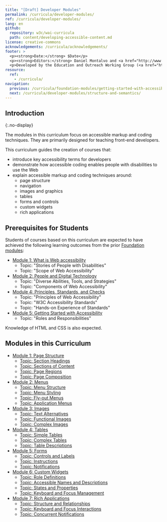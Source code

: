 ```yaml
---
title: "[Draft] Developer Modules"
permalink: /curricula/developer-modules/
ref: /curricula/developer-modules/
lang: en
github:
  repository: w3c/wai-curricula
  path: content/developing-accessible-content.md
license: creative-commons
acknowledgements: /curricula/acknowledgements/
footer: >
  <p><strong>Date:</strong> $Date</p>
  <p><strong>Editors:</strong> Daniel Montalvo and <a href="http://www.w3.org/People/shadi/">Shadi Abou-Zahra</a>. Contributors: <a href="https://www.w3.org/WAI/EO/EOWG-members">EOWG Participants</a>. ACKNOWLEDGEMENTS lists contributors and credits.</p>
  <p>Developed by the Education and Outreach Working Group (<a href="http://www.w3.org/WAI/EO/">EOWG</a>). Developed with support from the <a href="https://www.w3.org/WAI/about/projects/wai-guide/">WAI-Guide Project</a> funded by the European Commission (EC) under the Horizon 2020 program (Grant Agreement 822245).</p>
resource:
  ref:
    - /curricula/
navigation:
  previous: /curricula/foundation-modules/getting-started-with-accessibility/
  next: /curricula/developer-modules/structure-and-semantics/
---
```


## Introduction
{:.no-display}

The modules in this curriculum focus on accessible markup and coding techniques. They are primarily designed for teaching front-end developers.

This curriculum guides the creation of courses that:

* introduce key accessibility terms for developers
* demonstrate how accessible coding enables people with disabilities to use the Web
* explain accessible markup and coding techniques around:
  * page structure
  * navigation
  * images and graphics
  * tables
  * forms and controls
  * custom widgets
  * rich applications

## Prerequisites for Students

Students of courses based on this curriculum are expected to have achieved the following learning outcomes from the prior [Foundation modules](https://www.w3.org/WAI/curricula/foundation-modules/):

* [Module 1: What is Web accessibility](https://www.w3.org/WAI/curricula/foundation-modules/what-is-web-accessibility/)
  * Topic: "Stories of People with Disabilities"
  * Topic: "Scope of Web Accessibility"
* [Module 2: People and Digital Technology](/curricula/foundation-modules/people-and-digital-technology/)
  * Topic: "Diverse Abilities, Tools, and Strategies"
  * Topic: "Components of Web Accessibility"
* [Module 4: Principles, Standards, and Checks](/curricula/foundation-modules/principles-standards-and-checks/)
  * Topic: "Principles of Web Accessibility"
  * Topic: "W3C Accessibility Standards"
  * Topic: "Hands-on Experience of Standards"
* [Module 5: Getting Started with Accessibility](https://www.w3.org/WAI/curricula/foundation-modules/getting-started-with-accessibility/)
  * Topic: "Roles and Responsibilities"

Knowledge of HTML and CSS is also expected.

## Modules in this Curriculum

-   [Module 1: Page Structure](/curricula/developer-modules/structure-and-semantics/)
    -   [Topic: Section Headings](/curricula/developer-modules/structure-and-semantics/#topic-section-headings)
    -   [Topic: Sections of Content](/curricula/developer-modules/structure-and-semantics/#topic-sections-of-content)
    -   [Topic: Page Regions](/curricula/developer-modules/structure-and-semantics/#topic-page-regions)
    -   [Topic: Page Composition](/curricula/developer-modules/structure-and-semantics/#topic-page-composition)
-   [Module 2: Menus](/curricula/developer-modules/navigational-menus/)
    -   [Topic: Menu Structure](/curricula/developer-modules/navigational-menus/#topic-menu-structure)
    -   [Topic: Menu Styling](/curricula/developer-modules/navigational-menus/#topic-menu-styling)
    -   [Topic: Fly-out Menus](/curricula/developer-modules/navigational-menus/#topic-fly-out-menus)
    -   [Topic: Application Menus](/curricula/developer-modules/navigational-menus/#topic-application-menus)
-   [Module 3: Images](/curricula/developer-modules/images-and-graphics/)
    -   [Topic: Text Alternatives](/curricula/developer-modules/images-and-graphics/#topic-text-alternatives)
    -   [Topic: Functional Images](/curricula/developer-modules/images-and-graphics/#topic-functional-images)
    -   [Topic: Complex Images](/curricula/developer-modules/images-and-graphics/#topic-complex-images)
-   [Module 4: Tables](/curricula/developer-modules/tabular-information/)
    -   [Topic: Simple Tables](/curricula/developer-modules/tabular-information/#topic-simple-tables)
    -   [Topic: Complex Tables](/curricula/developer-modules/tabular-information/#topic-complex-tables)
    -   [Topic: Table Descriptions](/curricula/developer-modules/tabular-information/#topic-table-descriptions)
-   [Module 5: Forms](/curricula/developer-modules/forms-and-controls/)
    -   [Topic: Controls and Labels](/curricula/developer-modules/forms-and-controls/#topic-controls-and-labels)
    -   [Topic: Instructions](/curricula/developer-modules/forms-and-controls/#topic-instructions)
    -   [Topic: Notifications](/curricula/developer-modules/forms-and-controls/#topic-notifications)
-   [Module 6: Custom Widgets](/curricula/developer-modules/custom-widgets/)
    -   [Topic: Role Definitions](/curricula/developer-modules/custom-widgets/#topic-role-definitions)
    -   [Topic: Accessible Names and Descriptions](/curricula/developer-modules/custom-widgets/#topic-accessible-names-and-descriptions)
    -   [Topic: States and Properties](/curricula/developer-modules/custom-widgets/#topic-states-and-properties)
    -   [Topic: Keyboard and Focus Management](/curricula/developer-modules/custom-widgets/#topic-keyboard-and-focus-management)
-   [Module 7: Rich Applications](/curricula/developer-modules/rich-applications)
    -   [Topic: Structure and Relationships](/curricula/developer-modules/rich-applications#topic-structure-and-relationships)
    -   [Topic: Keyboard and Focus Interactions](/curricula/developer-modules/rich-applications#topic-keyboad-and-focus-interactions)
    -   [Topic: Concurrent Notifications](/curricula/developer-modules/rich-applications#topic-concurrent-notifications)
